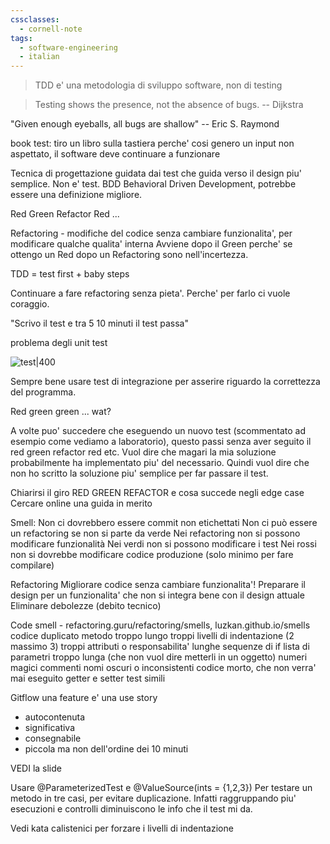 ```yaml
---
cssclasses:
  - cornell-note
tags:
  - software-engineering
  - italian
---
```


> TDD e' una metodologia di sviluppo software, non di testing

> Testing shows the presence, not the absence of bugs.
-- Dijkstra

"Given enough eyeballs, all bugs are shallow"
-- Eric S. Raymond

book test: tiro un libro sulla tastiera perche' cosi genero un input non aspettato, il software deve continuare a funzionare

Tecnica di progettazione guidata dai test che guida verso il design piu' semplice.
Non e' test.
BDD Behavioral Driven Development, potrebbe essere una definizione migliore.

Red Green Refactor Red ...

Refactoring - modifiche del codice senza cambiare funzionalita', per modificare qualche qualita' interna
Avviene dopo il Green perche' se ottengo un Red dopo un Refactoring sono nell'incertezza.

TDD = test first + baby steps

Continuare a fare refactoring senza pieta'. Perche' per farlo ci vuole coraggio.

"Scrivo il test e tra 5 10 minuti il test passa"

<aside>problema degli unit test</aside>

![test|400](tdd-titanic.png)

Sempre bene usare test di integrazione per asserire riguardo la correttezza del programma.

<aside>Red green green ... wat?</aside>

A volte puo' succedere che eseguendo un nuovo test (scommentato ad esempio come vediamo a laboratorio), questo passi senza aver seguito il red green refactor red etc.
Vuol dire che magari la mia soluzione probabilmente ha implementato piu' del necessario.
Quindi vuol dire che non ho scritto la soluzione piu' semplice per far passare il test.


Chiarirsi il giro RED GREEN REFACTOR e cosa succede negli edge case
Cercare online una guida in merito


Smell: 
Non ci dovrebbero essere commit non etichettati 
Non ci può essere un refactoring se non si parte da verde 
Nei refactoring non si possono modificare funzionalità 
Nei verdi non si possono modificare i test 
Nei rossi non si dovrebbe modificare codice produzione (solo minimo per fare compilare)


Refactoring
Migliorare codice senza cambiare funzionalita'!
Preparare il design per un funzionalita' che non si integra bene con il design attuale
Eliminare debolezze (debito tecnico)

Code smell - refactoring.guru/refactoring/smells, luzkan.github.io/smells
codice duplicato
metodo troppo lungo
troppi livelli di indentazione (2 massimo 3)
troppi attributi o responsabilita'
lunghe sequenze di if
lista di parametri troppo lunga (che non vuol dire metterli in un oggetto)
numeri magici
commenti
nomi oscuri o inconsistenti
codice morto, che non verra' mai eseguito
getter e setter
test simili

Gitflow
una feature e' una use story
* autocontenuta
* significativa
* consegnabile
* piccola ma non dell'ordine dei 10 minuti

VEDI la slide 

Usare @ParameterizedTest e @ValueSource(ints = {1,2,3})
Per testare un metodo in tre casi, per evitare duplicazione.
Infatti raggruppando piu' esecuzioni e controlli diminuiscono le info che il test mi da.




Vedi kata calistenici per forzare i livelli di indentazione
